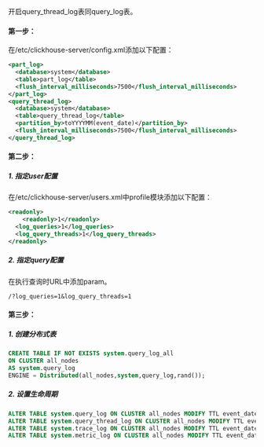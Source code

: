开启query_thread_log表同query_log表。

#### 第一步：

在/etc/clickhouse-server/config.xml添加以下配置：

```xml
<part_log>
  <database>system</database>
  <table>part_log</table>
  <flush_interval_milliseconds>7500</flush_interval_milliseconds>
</part_log>
<query_thread_log>
  <database>system</database>
  <table>query_thread_log</table>
  <partition_by>toYYYYMM(event_date)</partition_by>
  <flush_interval_milliseconds>7500</flush_interval_milliseconds>
</query_thread_log>
```

#### 第二步：

##### 1. 指定user配置

在/etc/clickhouse-server/users.xml中profile模块添加以下配置：

```xml
<readonly>
	<readonly>1</readonly>
  <log_queries>1</log_queries>
  <log_query_threads>1</log_query_threads>
</readonly>
```

##### 2. 指定query配置

在执行查询时URL中添加param。

```
/?log_queries=1&log_query_threads=1
```

#### 第三步：

##### 1. 创建分布式表

```sql
CREATE TABLE IF NOT EXISTS system.query_log_all
ON CLUSTER all_nodes
AS system.query_log
ENGINE = Distributed(all_nodes,system,query_log,rand());
```

##### 2. 设置生命周期

```sql
ALTER TABLE system.query_log ON CLUSTER all_nodes MODIFY TTL event_date + INTERVAL 365 DAY;
ALTER TABLE system.query_thread_log ON CLUSTER all_nodes MODIFY TTL event_date + INTERVAL 30 DAY;
ALTER TABLE system.trace_log ON CLUSTER all_nodes MODIFY TTL event_date + INTERVAL 30 DAY;
ALTER TABLE system.metric_log ON CLUSTER all_nodes MODIFY TTL event_date + INTERVAL 365 DAY;
```


